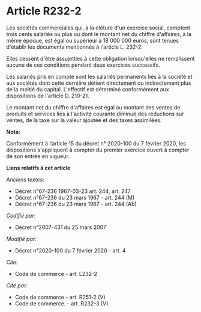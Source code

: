 # Article R232-2

Les sociétés commerciales qui, à la clôture d'un exercice social, comptent trois cents salariés ou plus ou dont le montant
net du chiffre d'affaires, à la même époque, est égal ou supérieur à 18 000 000 euros, sont tenues d'établir les documents
mentionnés à l'article L. 232-2.

Elles cessent d'être assujetties à cette obligation lorsqu'elles ne remplissent aucune de ces conditions pendant deux
exercices successifs.

Les salariés pris en compte sont les salariés permanents liés à la société et aux sociétés dont cette dernière détient
directement ou indirectement plus de la moitié du capital. L'effectif est déterminé conformément aux dispositions de
l'article D. 210-21.

Le montant net du chiffre d'affaires est égal au montant des ventes de produits et services liés à l'activité courante
diminué des réductions sur ventes, de la taxe sur la valeur ajoutée et des taxes assimilées.

**Nota:**

Conformément à l’article 15 du décret n° 2020-100 du 7 février 2020, les dispositions s'appliquent à compter du premier
exercice ouvert à compter de son entrée en vigueur.

**Liens relatifs à cet article**

_Anciens textes_:

  - Décret n°67-236 1967-03-23 art. 244, art. 247
  - Décret n°67-236 du 23 mars 1967 - art. 244 (M)
  - Décret n°67-236 du 23 mars 1967 - art. 244 (Ab)

_Codifié par_:

  - Décret n°2007-431 du 25 mars 2007

_Modifié par_:

  - Décret n°2020-100 du 7 février 2020 - art. 4

_Cite_:

  - Code de commerce - art. L232-2

_Cité par_:

  - Code de commerce - art. R251-2 (V)
  - Code de commerce. - art. R232-3 (V)
